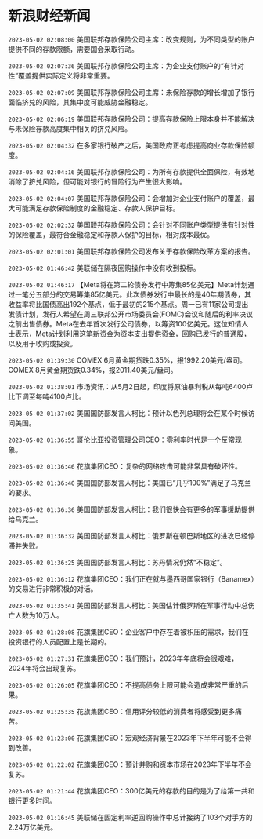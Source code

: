 # 新浪财经新闻
`2023-05-02 02:08:00` 美国联邦存款保险公司主席：改变规则，为不同类型的账户提供不同的存款限额，需要国会采取行动。

`2023-05-02 02:07:36` 美国联邦存款保险公司主席：为企业支付账户的“有针对性”覆盖提供实际定义将非常重要。

`2023-05-02 02:07:09` 美国联邦存款保险公司主席：未保险存款的增长增加了银行面临挤兑的风险，其集中度可能威胁金融稳定。

`2023-05-02 02:06:19` 美国联邦存款保险公司：提高存款保险上限本身并不能解决与未保险存款高度集中相关的挤兑风险。

`2023-05-02 02:04:32` 在多家银行破产之后，美国政府正考虑提高商业存款保险额度。

`2023-05-02 02:04:16` 美国联邦存款保险公司：为所有存款提供全面保险，有效地消除了挤兑风险，但可能对银行的冒险行为产生很大影响。

`2023-05-02 02:04:07` 美国联邦存款保险公司：会增加对企业支付账户的覆盖，最大可能满足存款保险制度的金融稳定、存款人保护目标。

`2023-05-02 02:02:32` 美国联邦存款保险公司：会针对不同账户类型提供有针对性的保险覆盖，最符合金融稳定和存款人保护的目标，相对成本最优。

`2023-05-02 02:01:01` 美国联邦存款保险公司发布关于存款保险改革方案的报告。

`2023-05-02 01:46:42` 美联储在隔夜回购操作中没有收到投标。

`2023-05-02 01:46:17` 【Meta将在第二轮债券发行中筹集85亿美元】Meta计划通过一笔分五部分的交易筹集85亿美元。此次债券发行中最长的是40年期债券，其收益率将比国债高出192个基点，低于最初的215个基点。周一已有11家公司提出发债计划，发行人希望在周三联邦公开市场委员会(FOMC)会议和随后的利率决议之前出售债券。Meta在去年首次发行公司债券，以筹资100亿美元。这位知情人士表示，Meta计划利用这笔新资金为资本支出提供资金，回购已发行的普通股，以及用于收购或投资。

`2023-05-02 01:39:30` COMEX 6月黄金期货跌0.35%，报1992.20美元/盎司。COMEX 8月黄金期货跌0.34%，报2011.40美元/盎司。

`2023-05-02 01:38:01` 市场资讯：从5月2日起，印度将原油暴利税从每吨6400卢比下调至每吨4100卢比。

`2023-05-02 01:37:02` 美国国防部发言人柯比：预计以色列总理将会在某个时候访问美国。

`2023-05-02 01:36:55` 哥伦比亚投资管理公司CEO：零利率时代是一个反常现象。

`2023-05-02 01:36:46` 花旗集团CEO：复杂的网络攻击可能非常具有破坏性。

`2023-05-02 01:36:40` 美国国防部发言人柯比：美国已“几乎100%”满足了乌克兰的要求。

`2023-05-02 01:36:36` 美国国防部发言人柯比：我们很快会有更多的军事援助提供给乌克兰。

`2023-05-02 01:36:32` 美国国防部发言人柯比：俄罗斯在顿巴斯地区的进攻已经停滞并失败。

`2023-05-02 01:36:25` 美国国防部发言人柯比：苏丹情况仍然“不稳定”。

`2023-05-02 01:36:12` 花旗集团CEO：我们正在就与墨西哥国家银行（Banamex）的交易进行非常积极的对话。

`2023-05-02 01:35:41` 美国国防部发言人柯比：美国估计俄罗斯在军事行动中总伤亡人数为10万人。

`2023-05-02 01:28:08` 花旗集团CEO：企业客户中存在着被积压的需求，我们在投资银行的人员配置上是长期的。

`2023-05-02 01:27:31` 花旗集团CEO：我们预计，2023年年底将会很艰难，2024年将会出现复苏。

`2023-05-02 01:26:05` 花旗集团CEO：不提高债务上限可能会造成非常严重的后果。

`2023-05-02 01:25:35` 花旗集团CEO：信用评分较低的消费者将感受到更多痛苦。

`2023-05-02 01:23:00` 花旗集团CEO：宏观经济背景在2023年下半年可能不会得到改善。

`2023-05-02 01:22:02` 花旗集团CEO：预计并购和资本市场在2023年下半年不会复苏。

`2023-05-02 01:21:44` 花旗集团CEO：300亿美元的存款的目的是为了给第一共和银行更多时间。

`2023-05-02 01:16:45` 美联储在固定利率逆回购操作中总计接纳了103个对手方的2.24万亿美元。

